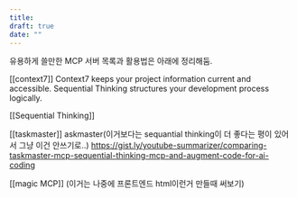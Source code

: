 ```yaml
---
title: 
draft: true
date: ""
---
```

유용하게 쓸만한 MCP 서버 목록과 활용법은 아래에 정리해둠.

[[context7]]
Context7 keeps your project information current and accessible. Sequential Thinking structures your development process logically.

[[Sequential Thinking]]

[[taskmaster]]
askmaster(이거보다는 sequantial thinking이 더 좋다는 평이 있어서 그냥 이건 안쓰기로..)
https://gist.ly/youtube-summarizer/comparing-taskmaster-mcp-sequential-thinking-mcp-and-augment-code-for-ai-coding

[[magic MCP]]
(이거는 나중에 프론트엔드 html이런거 만들때 써보기)
